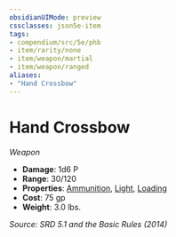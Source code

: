 ```yaml
---
obsidianUIMode: preview
cssclasses: json5e-item
tags:
- compendium/src/5e/phb
- item/rarity/none
- item/weapon/martial
- item/weapon/ranged
aliases: 
- "Hand Crossbow"
---
```

# Hand Crossbow
*Weapon*  

- **Damage**: 1d6 P
- **Range**: 30/120
- **Properties**: [Ammunition](TTRPG/rules/item-properties.md#Ammunition), [Light](TTRPG/rules/item-properties.md#Light), [Loading](TTRPG/rules/item-properties.md#Loading)
- **Cost**: 75 gp
- **Weight**: 3.0 lbs.

*Source: SRD 5.1 and the Basic Rules (2014)*